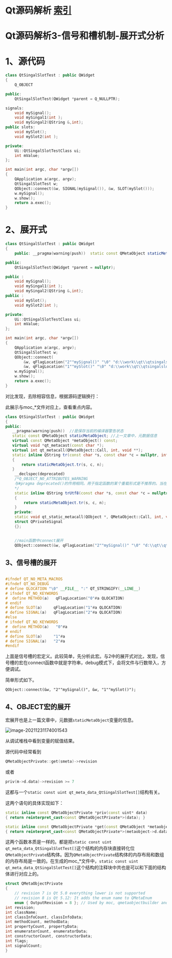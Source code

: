 # Qt源码解析 [索引](https://blog.csdn.net/xinqingwuji/article/details/118365888)

# Qt源码解析3-信号和槽机制-展开式分析

# 1、源代码

```C++
class QtSingalSlotTest : public QWidget
{
    Q_OBJECT

public:
    QtSingalSlotTest(QWidget *parent = Q_NULLPTR);

signals:
	void mySignal();
	void mySingal1(int );
	void mySingal2(QString &,int);
public slots:
	void mySlot();
	void mySlot2(int );

private:
    Ui::QtSingalSlotTestClass ui;
	int mValue;
};

int main(int argc, char *argv[])
{
    QApplication a(argc, argv);
    QtSingalSlotTest w;
	QObject::connect(&w, SIGNAL(mySignal()), &w, SLOT(mySlot()));
	w.mySignal();
    w.show();
    return a.exec();
}
```

# 2、展开式

```c++
class QtSingalSlotTest : public QWidget
{
    public: __pragma(warning(push))  static const QMetaObject staticMetaObject; virtual const QMetaObject *metaObject() const; virtual void *qt_metacast(const char *); virtual int qt_metacall(QMetaObject::Call, int, void **); static inline QString tr(const char *s, const char *c = nullptr, int n = -1) { return staticMetaObject.tr(s, c, n); } __declspec(deprecated) static inline QString trUtf8(const char *s, const char *c = nullptr, int n = -1) { return staticMetaObject.tr(s, c, n); } private:   static void qt_static_metacall(QObject *, QMetaObject::Call, int, void **); __pragma(warning(pop)) struct QPrivateSignal {}; 

public:
    QtSingalSlotTest(QWidget *parent = nullptr);

public :
	void mySignal();
	void mySingal1(int );
	void mySingal2(QString &,int);
public :
	void mySlot();
	void mySlot2(int );

private:
    Ui::QtSingalSlotTestClass ui;
	int mValue;
};

int main(int argc, char *argv[])
{
    QApplication a(argc, argv);
    QtSingalSlotTest w;
	QObject::connect(
        &w, qFlagLocation("2""mySignal()" "\0" "d:\\work\\qt\\qtsingalslottest\\main.cpp" ":" "8"), 
        &w, qFlagLocation("1""mySlot()" "\0" "d:\\work\\qt\\qtsingalslottest\\main.cpp" ":" "8"));
	w.mySignal();
    w.show();
    return a.exec();
}

```

 对比发现，去除相容信息，根据源码逻辑换行：

此展示与moc_*文件对应上，查看重点内容。

```c++
class QtSingalSlotTest : public QWidget
{
public: 
   __pragma(warning(push))  //是保存当前的编译器警告状态
   static const QMetaObject staticMetaObject; //上一文章中，元数据信息
   virtual const QMetaObject *metaObject() const;
   virtual void *qt_metacast(const char *);
   virtual int qt_metacall(QMetaObject::Call, int, void **); 
   static inline QString tr(const char *s, const char *c = nullptr, int n = -1)
   { 
       return staticMetaObject.tr(s, c, n); 
   } 
    __declspec(deprecated) 
    /*Q_OBJECT_NO_ATTRIBUTES_WARNING
    与#pragma deprecated()的作用相同。用于指定函数的某个重载形式是不推荐的。当在程序中调用了被deprecated修饰的函数时，编译器将给出C4996警告，并且可以指定具体的警告信息。该警告信息可以来源于定义的宏。
    */
    static inline QString trUtf8(const char *s, const char *c = nullptr, int n = -1) 
    { 
        return staticMetaObject.tr(s, c, n); 
    } 
    private:   
    static void qt_static_metacall(QObject *, QMetaObject::Call, int, void **); 		     __pragma(warning(pop)) //恢复原先的警告状态
    struct QPrivateSignal 
    {}; 

    
    //main函数中connect展开
	QObject::connect(&w, qFlagLocation("2""mySignal()" "\0" "d:\\qt\\qtsingalslottest\\main.cpp" ":" "8"), &w, qFlagLocation("1""mySlot()" "\0" "d:\\qt\\qtsingalslottest\\main.cpp" ":" "8"));

```

## 3、信号槽的展开

```c++

#ifndef QT_NO_META_MACROS
#ifndef QT_NO_DEBUG
# define QLOCATION "\0" __FILE__ ":" QT_STRINGIFY(__LINE__)
# ifndef QT_NO_KEYWORDS
#  define METHOD(a)   qFlagLocation("0"#a QLOCATION)
# endif
# define SLOT(a)     qFlagLocation("1"#a QLOCATION)
# define SIGNAL(a)   qFlagLocation("2"#a QLOCATION)
#else
# ifndef QT_NO_KEYWORDS
#  define METHOD(a)   "0"#a
# endif
# define SLOT(a)     "1"#a
# define SIGNAL(a)   "2"#a
#endif
```

上面是信号槽的宏定义。此较简单，先分析此宏。与2中的展开式对比，发现，信号槽的宏在connect函数中就是字符串，debug模式下，会将文件与行数带入，方便调试。

简单形式如下。

```
QObject::connect(&w, "2""mySignal()", &w, "1""mySlot()");
```



## 4、OBJECT宏的展开

宏展开也是上一篇文章中，元数据`staticMetaObject`变量的信息。

![image-20211231174001543](C:\Users\xiaox\AppData\Roaming\Typora\typora-user-images\image-20211231174001543.png)

从调试堆栈中看到变量的赋值结果。

源代码中经常看到

```c++
QMetaObjectPrivate::get(smeta)->revision
```

或者

```C++
priv(m->d.data)->revision >= 7
```

这都与一个`static const uint qt_meta_data_QtSingalSlotTest[]`结构有关。

这两个语句的具体实现如下：

```C++
static inline const QMetaObjectPrivate *priv(const uint* data)
{ return reinterpret_cast<const QMetaObjectPrivate*>(data); }
```

```C++
static inline const QMetaObjectPrivate *get(const QMetaObject *metaobject)
{ return reinterpret_cast<const QMetaObjectPrivate*>(metaobject->d.data); }
```

这两个函数本质是一样的。都是把`static const uint qt_meta_data_QtSingalSlotTest[]`这个结构的内存块直接转化位`QMetaObjectPrivate`结构体。因为`QMetaObjectPrivate`结构体的内存布局和数组的内存布局是一致的。在生成的moc_*文件中，`static const uint qt_meta_data_QtSingalSlotTest[]`这个结构的注释块中共也是可以和下面的结构体进行对应上的。

```c++
struct QMetaObjectPrivate
{
    // revision 7 is Qt 5.0 everything lower is not supported
    // revision 8 is Qt 5.12: It adds the enum name to QMetaEnum
    enum { OutputRevision = 8 }; // Used by moc, qmetaobjectbuilder and qdbus
int revision;
int className;
int classInfoCount, classInfoData;
int methodCount, methodData;
int propertyCount, propertyData;
int enumeratorCount, enumeratorData;
int constructorCount, constructorData;
int flags;
int signalCount;
}
```